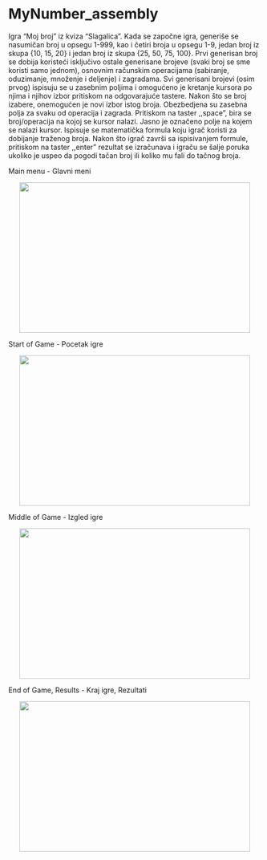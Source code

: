 # MyNumber_assembly

Igra “Moj broj” iz kviza “Slagalica”. Kada se započne igra, generiše se nasumičan broj u opsegu 1-999, kao i četiri broja u opsegu 1-9, jedan broj iz skupa {10, 15, 20} i jedan broj iz skupa {25, 50, 75, 100}. Prvi generisan broj se dobija koristeći isključivo ostale generisane brojeve (svaki broj se sme koristi samo jednom), osnovnim računskim operacijama (sabiranje, oduzimanje, množenje i deljenje) i zagradama. Svi generisani brojevi (osim prvog) ispisuju se u zasebnim poljima i omogućeno je kretanje kursora po njima i njihov izbor pritiskom na odgovarajuće tastere. Nakon što se broj izabere, onemogućen je novi izbor istog broja. Obezbedjena su zasebna polja za svaku od operacija i zagrada. Pritiskom na taster ,,space”, bira se broj/operacija na kojoj se kursor nalazi. Jasno je označeno polje na kojem se nalazi kursor. Ispisuje se matematička formula koju igrač koristi za dobijanje traženog broja. Nakon što igrač završi sa ispisivanjem formule, pritiskom na taster ,,enter” rezultat se izračunava i igraču se šalje poruka ukoliko je uspeo da pogodi tačan broj ili koliko mu fali do tačnog broja.

Main menu - Glavni meni
<p align="center">
  <img width="460" height="300" src="https://user-images.githubusercontent.com/59072921/71325885-8974af80-24f3-11ea-89a5-83e5d2e4b1bb.jpg">
</p>

Start of Game - Pocetak igre
<p align="center">
  <img width="460" height="300" src="https://user-images.githubusercontent.com/59072921/71325905-b88b2100-24f3-11ea-85b4-35e7d26e414e.jpg">
</p>

Middle of Game - Izgled igre
<p align="center">
  <img width="460" height="300" src="https://user-images.githubusercontent.com/59072921/71325913-d9537680-24f3-11ea-8806-9971b15b74c5.jpg">
</p>

End of Game, Results - Kraj igre, Rezultati
<p align="center">
  <img width="460" height="300" src="https://user-images.githubusercontent.com/59072921/71325924-f5571800-24f3-11ea-9df3-e2f2e14a4df0.jpg">
</p>
